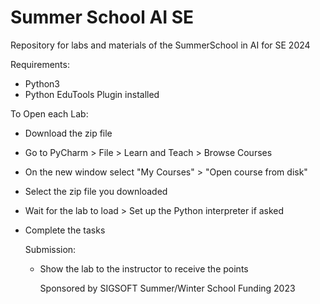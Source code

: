 # Summer School AI SE
Repository for labs and materials of the SummerSchool in AI for SE 2024


Requirements:
- Python3
- Python EduTools Plugin installed

To Open each Lab:
- Download the zip file
- Go to PyCharm > File > Learn and Teach > Browse Courses
- On the new window select "My Courses" > "Open course from disk"
- Select the zip file you downloaded
- Wait for the lab to load > Set up the Python interpreter if asked
- Complete the tasks

  Submission:
  - Show the lab to the instructor to receive the points


    Sponsored by SIGSOFT Summer/Winter School Funding 2023
